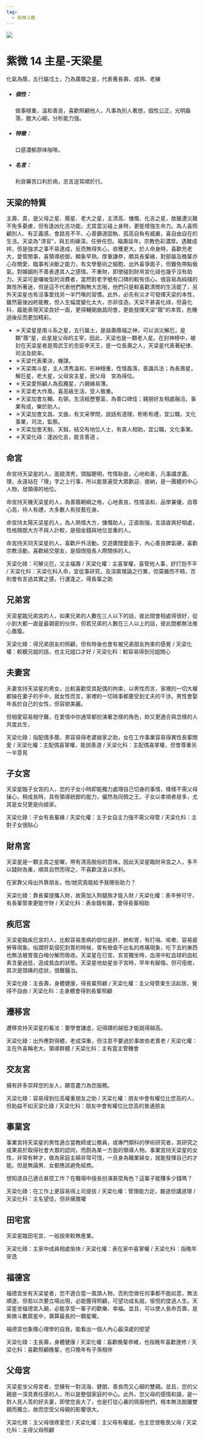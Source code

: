 ```yaml
---
tag:
  - 紫微斗數
---
```


![](/imgs/ziwei413.png)

# 紫微 14 主星-天梁星

化氣為蔭，五行屬戊土，乃為廣蔭之星，代表著長壽、成熟、老練

- ##### 個性：

  做事穩重，溫和善良，喜歡照顧他人，凡事為別人著想，個性公正，光明磊落，膽大心細，分析能力強。

- ##### 特徵：

  口感濃郁原味咖啡。

- ##### 名言：

  利良藥苦口利於病，忠言逆耳順於行。

## 天梁的特質

主壽、貴，是父母之星、蔭星、老大之星，主清高、慷慨、化吉之星，故雖遭災難不免多憂慮，但有逢凶化吉功能，尤其當災碰上身時，更能增強生命力。為人喜照顧別人、有正義感，會路見不平、心善霸道固執、孤高自負有威嚴，喜自由自在的生活。天梁為"清官"，與五術緣深。任勞任怨。福壽延年。宗教色彩濃厚。遇難成祥，但是強求之事不易達成，反而無得失心，收穫更大。於人命身時，喜歡充老大，愛管閒事，喜領導統御，顯象早熟。厚重謙恭，頗具長輩緣，對部屬及晚輩亦心存關愛，臨事有決斷之能力，有文學藝術之細胞，出外喜爭面子，但難免帶點傲氣。對婚姻則不善表達其人之感情。不重財，即使碰到財帛宮化祿也幾乎沒有助力。天梁可是囉唆型的消費者，當然對老字號有口碑的較有信心。很容易為純樸的異性所著迷，但是這不代表他們胸無大志哦，他們只是較喜歡清閒的生活罷了，另外天梁星也有沒事愛找另一半鬥嘴的習慣。此外，必先有災才可發揮天梁的本性，雖然最後凶終能散，但人生幅度變化太大，亦非佳造。天梁不甚喜化祿，但喜化科，最能表現天梁良好一面，更得輔弼曲昌同會，更能發揮天梁"蔭"的本質，危機過後反而更加精彩。

- ＊天梁星是南斗系之星，五行屬土，是益壽蔭福之神，可以消災解厄，是顆"蔭"星，此星是父母的主宰，因此，天梁也是一顆老人星。在封神榜中，被封在天梁星者是周武王的忠臣李天王，是一位長壽之人，天梁星代表著紀律、司法及統率。
- ＊天梁代表果決，機謀。
- ＊天梁南斗星，主人清秀溫和，形神穩重，性情磊落，善識兵法；為長壽星，解厄星，老大星，父母宮主星，居父母　宮為得位。
- ＊天梁愛照顧人為孤獨星，六親緣易薄。
- ＊天梁老大作風，喜高級生活，受人敬重。
- ＊天梁加會左輔、右弼，生活經歷豐富，為善口碑佳；親朋好友相處融洽，事業有成，樂於助人。
- ＊天梁加會文昌、文曲，有文采學問，說話有道理，彬彬有禮，宜公職，文化事業，司法，監察。
- ＊天梁加會天魁、天鉞，結交有地位人士，有貴人相助，宜公職，文化事業。
- ＊天梁化祿：逢凶化吉，能言善道 。

## 命宮

命宮持天梁星的人，面貌清秀，頭腦聰明，性情耿直，心地和善，凡事講求義、理，永遠站在「理」字之上行事，所以能普遍受大眾歡迎、接納，是一團體的中心人物，居領導的地位。

命宮持天機天梁星的人，為善蔭朝綱之格，心地善良，性情溫和，品學兼優，自尊心高，待人有禮，大多數人有技藝在身。

命宮持太陽天梁星的人，為人熱情大方，慷慨助人，正直剛強，言語直爽好相處，性格開朗大方不與人計較，是個金錢與地位並重的人。

命宮持天同天梁星的人，喜歡戶外活動，交遊廣闊愛面子，內心善良脾氣硬，喜歡宗教活動，喜歡結交朋友，是個很擅長人際關係的人。

天梁化碌：可解災厄，又主福壽 / 天梁化權：主喜掌權，喜管他人事，好打抱不平 / 天梁化科：天梁化科入命，宜從事研究，及深奧理論之行業，但莫雜而不精，否則會有言過其實之感，行運逢之，得長輩之助

## 兄弟宮

天梁星臨兄弟宮的人，如果兄弟的人數在三人以下的話，彼此間會相處得很好，從小到大都一直是最親密的伙伴，但若兄弟的人數在三人以上的話，彼此間都無法推心置腹。

天梁化碌：得兄弟朋友的照顧，但有時後也會有被兄弟朋友拘束的感覺 / 天梁化權：較聽兄姐的話，也主兄姐口才好 / 天梁化科：較容易得到兄姐關心

## 夫妻宮

夫妻宮持天梁星的男女，比較喜歡受其配偶的拘束，以男性而言，家裡的一切大權都操在妻子的手中，就女性而言，家裡的一切瑣事都要受到丈夫的干涉。男性會娶年長於自己的女性，但容貌美麗。

但相愛容易相守難，在愛情中你通常都扮演著怎樣的角色，妳又更適合與怎樣的人共度此生，

天梁化碌：指配偶多蔭，男容易得老婆娘家之助，女在工作事業容易得異性長輩關愛 / 天梁化權：主配偶喜掌權，能說善道 / 天梁化科：主配偶喜掌權，但會尊重另一半意見

## 子女宮

天梁星臨子女宮的人，您的子女小時即能獨力處理自己切身的事情，樣樣不需父母操心，稍成長時，具有領導統御的能力，儼然為同儕之王。子女以孝順者居多，尤其是女兒更是向娘家。

天梁化碌：子女有長輩緣 / 天梁化權：主子女自主力強不需父母管 / 天梁化科：主對子女很貼心

## 財帛宮

天梁星是一顆主貴之星曜，帶有清高脫俗的意味。因此天梁星臨財帛宮之人，多不以錢財為重，順其自然而得之，不喜歡汲汲以求利。

在家靠父母出外靠朋友，他/她究竟能給予我哪些助力？

天梁化碌：靠長輩提攜入財，故需加入狗腿族才能入財 / 天梁化權：表辛勞可守，有長輩管束更能守財 / 天梁化科：表金錢有難，會得長輩相助

## 疾厄宮

天梁星臨疾厄宮的人，比較容易患病的部位是肝、肺和胃，有打嗝、咳嗽、容易疲勞等現象。俗謂肝氣侵犯到胃的時候，胃有檢查不出名的疼痛現象，吃下去的東西也無法被胃蛋白梅分解而吸收。天梁星在巳宮、亥宮獨坐時，血液中紅血球的血紅素含量過低，造成貧血的狀態。天梁星地劫星坐子宮時，早年有腳傷，但可痊癒，其次是頭痛的症狀，很難醫治。

天梁化碌：主長壽，身體健康，得長輩照顧 / 天梁化權：主父母管束生活起居，覺得不自由 / 天梁化科：主身體會得到長輩照顧

## 遷移宮

遷移宮持天梁星的看法：要學會謙虛，記得蹲的越低才能跳得越高。

天梁化碌：出外應對得體，老成深重，但注意不要過於事故依老賣老 / 天梁化權：主在外喜稱老大，領導群體 / 天梁化科：主有當主管機會

## 交友宮

擁有許多崇拜您的友人，願意盡力為您服務。

天梁化碌：容易得到位高權重朋友之助 / 天梁化權：朋友中會有權位比您高的人，但助益不如天梁化碌 / 天梁化科：朋友中會有權位比您高的普通朋友

## 事業宮

事業宮持天梁星的男性適合當教師或公務員，或專門類科的學術研究者，其研究之成果易於取得社會大眾的認同，而蔚為某一方面的領導人物。事業宮持天梁星的女性，非常有幹才，做為家庭主婦非常可惜，一旦身為職業婦女，就能發揮自己的才能。但是無論男、女都應該避免經商。

想知道自己適合甚麼工作？在職場中擅長扮演甚麼角色？這輩子能賺多少錢嗎？

天梁化碌：在工作上更容易得上司提拔 / 天梁化權：管理能力足，霸道但講道理 / 天梁化科：主名望佳，但非擁實權

## 田宅宮

天梁星臨田宅宮，一般說來較無產業。

天梁化碌：主家中成員相處愉快 / 天梁化權：表在家中喜掌權 / 天梁化科：指晚年安逸

## 福德宮

福德宮坐有天梁星者，您不適合當一風頭人物，否則您做任何事都不能如意，無法順遂。但若以次要立場出現，必能獲得照顧，可望功成名就，愉悅的度過人生。天梁星坐福德宮入廟，必能享受一輩子的歡樂、幸福。並且，可以使人長命百壽，是紫微斗數眾星中，壽算最長的一顆星曜。

福德宮也象徵心理學的自我，能看出一個人內心最深處的慾望

天梁化碌：主長壽，身體健康 / 天梁化權：喜歡晚輩恭維，也指晚年喜歡進修 / 天梁化科：喜歡照顧晚輩，也只晚年有子孫相伴

## 父母宮

天梁星坐父母宮者，您擁有一對活潑、健朗、善良而又心細的雙親。並且，您的父親是一深具責任感的人，所以是整個家庭的中心。此外，您父母的感情和諧，是一對人見人羡的好夫妻，即使您長大了，也是打從心裏的佩服他們，根本無法脫離雙親而獨立，故而您受父母親的影響很大。

天梁化碌：主父母很疼愛您 / 天梁化權：主父母有權威，也主您很敬畏父母 / 天梁化科：主得父母照顧
